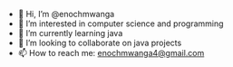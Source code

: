 - 👋 Hi, I’m @enochmwanga
- 👀 I’m interested in computer science and programming
- 🌱 I’m currently learning java
- 💞️ I’m looking to collaborate on java projects
- 📫 How to reach me: enochmwanga4@gmail.com

<!---
enochmwanga/enochmwanga is a ✨ special ✨ repository because its `README.md` (this file) appears on your GitHub profile.
You can click the Preview link to take a look at your changes.
--->
